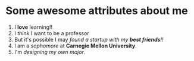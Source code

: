 # Some awesome attributes about me

1. I **love** learning!!
2. I *think* I want to be a professor
3. But it's possible I may *found a startup with my **best friends**!!*
4. I am a *sophomore* at **Carnegie Mellon University**.
5. I'm *designing my own major*.
